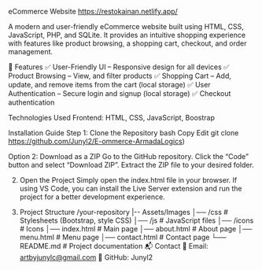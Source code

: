 eCommerce Website
https://restokainan.netlify.app/

A modern and user-friendly eCommerce website built using HTML, CSS, JavaScript, PHP, and SQLite. It provides an intuitive shopping experience with features like product browsing, a shopping cart, checkout, and order management.

📌 Features
✅ User-Friendly UI – Responsive design for all devices
✅ Product Browsing – View, and filter products
✅ Shopping Cart – Add, update, and remove items from the cart (local storage)
✅ User Authentication – Secure login and signup (local storage)
✅ Checkout authentication 

  Technologies Used
Frontend: HTML, CSS, JavaScript, Boostrap

  Installation Guide
Step 1: Clone the Repository
bash
Copy
Edit
git clone https://github.com/Junyl2/E-ommerce-ArmadaLogics)

Option 2: Download as a ZIP
Go to the GitHub repository.
Click the “Code” button and select “Download ZIP”.
Extract the ZIP file to your desired folder.

2. Open the Project
Simply open the index.html file in your browser.
If using VS Code, you can install the Live Server extension and run the project for a better development experience.

3. Project Structure
/your-repository
|-- Assets/Images
│── /css       # Stylesheets (Bootstrap, style CSS)
│── /js        # JavaScript files
│── /icons     # Icons 
│── index.html # Main page
│── about.html # About page
│── menu.html  # Menu page
│── contact.html # Contact page
└── README.md  # Project documentation
📬 Contact
📧 Email: artbyjunylc@gmail.com
🔗 GitHub: Junyl2

